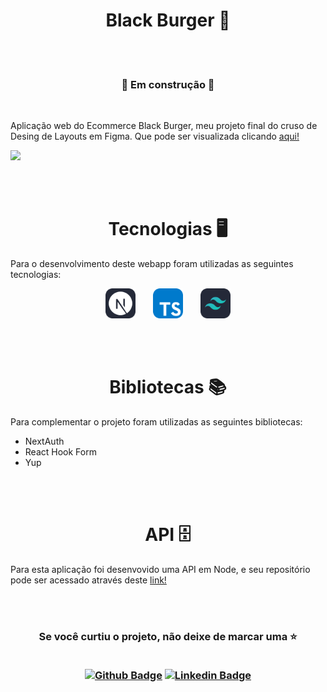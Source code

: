 <h1 align="center"> Black Burger 🍔 </h1>

<br><br>

<h3 align="center">🚧 Em construção 🚧</h3>

<br>

Aplicação web do Ecommerce Black Burger, meu projeto final do cruso de Desing de Layouts em Figma.
Que pode ser visualizada clicando [aqui!](https://www.figma.com/file/N6el2YBLDYpEiiCHMv0E9D/Black-Burger?type=design&node-id=0%3A1&mode=design&t=9UvlzBTva2a9ClPc-1)

![](https://kaxldpcjxwaekolzjlsh.supabase.co/storage/v1/object/sign/Images/layout%20user.png?token=eyJhbGciOiJIUzI1NiIsInR5cCI6IkpXVCJ9.eyJ1cmwiOiJJbWFnZXMvbGF5b3V0IHVzZXIucG5nIiwiaWF0IjoxNzAyMDg5MzgxLCJleHAiOjQ4MjQxNTMzODF9.v1_oAWUcpnHBbBKXU4tkIeoeIuQkeyDTColQRerry_8&t=2023-12-09T02%3A36%3A21.995Z)

<br><br>

<h1 align="center"> Tecnologias 🖥️ </h1>

Para o desenvolvimento deste webapp foram utilizadas as seguintes tecnologias:

<div align="center" >
<img src="https://github.com/tandpfun/skill-icons/raw/main/icons/NextJS-Dark.svg" width=48/>
&nbsp &nbsp &nbsp
<img src="https://github.com/tandpfun/skill-icons/raw/main/icons/TypeScript.svg" width=48 />
 &nbsp &nbsp &nbsp         
<img src="https://github.com/tandpfun/skill-icons/raw/main/icons/TailwindCSS-Dark.svg" width=48/> 
</div>

<br><br>

<h1 align="center"> Bibliotecas 📚 </h1>

Para complementar o projeto foram utilizadas as seguintes bibliotecas:

- NextAuth
- React Hook Form
- Yup

<br><br>

<h1 align="center">API 🗄️</h1>

Para esta aplicação foi desenvovido uma API em Node, e seu repositório pode ser acessado através deste [link!](https://github.com/LuizLimaDev/black-burger-api)

<br><br>

<h3 align="center"> Se você curtiu o projeto, não deixe de marcar uma ⭐
        
<div align="center">

<br>
    
[![Github Badge](https://img.shields.io/badge/-Github-000?style=flat-square&logo=Github&logoColor=white&link=https://github.com/luizlimadev)](https://github.com/luizlimadev)
[![Linkedin Badge](https://img.shields.io/badge/-LinkedIn-blue?style=flat-square&logo=Linkedin&logoColor=white&link=https://www.linkedin.com/in/luizlima-dev/)](https://www.linkedin.com/in/devluizlima/)
    
 </div>
